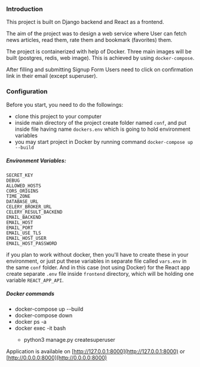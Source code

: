 ### Introduction
This project is built on Django backend and React as a frontend.

The aim of the project was to design a web service where User can 
fetch news articles, read them, rate them and bookmark (favorites) them.

The project is containerized with help of Docker. Three main images 
will be built (postgres, redis, web image). This is achieved by using
`docker-compose`.

After filling and submitting Signup Form Users need to click on confirmation link in their email (except superuser).

### Configuration
Before you start, you need to do the followings:
  - clone this project to your computer
  - inside main directory of the project create folder named `conf`, and put inside file having name `dockers.env` which is going to hold environment variables
  - you may start project in Docker by running command `docker-compose up --build`

##### Environment Variables:
    SECRET_KEY
    DEBUG
    ALLOWED_HOSTS
    CORS_ORIGINS
    TIME_ZONE
    DATABASE_URL
    CELERY_BROKER_URL
    CELERY_RESULT_BACKEND
    EMAIL_BACKEND
    EMAIL_HOST
    EMAIL_PORT
    EMAIL_USE_TLS
    EMAIL_HOST_USER
    EMAIL_HOST_PASSWORD

if you plan to work without docker, then you'll have to create these in your environment, or just put these
variables in separate file called `vars.env` in the same `conf` folder. And in this case (not using Docker) for the React app create 
separate `.env` file inside `frontend` directory, which will be holding one variable 
`REACT_APP_API`.

##### Docker commands
  - docker-compose up --build
  - docker-compose down
  - docker ps -a
  - docker exec -it <mycontainer> bash
    - python3 manage.py createsuperuser

Application is available on [http://127.0.0.1:8000](http://127.0.0.1:8000) or 
[http://0.0.0.0:8000](http://0.0.0.0:8000) 


